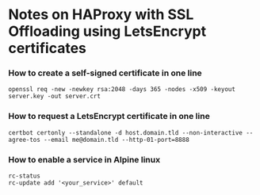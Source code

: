 # Notes on HAProxy with SSL Offloading using LetsEncrypt certificates

### How to create a self-signed certificate in one line
```
openssl req -new -newkey rsa:2048 -days 365 -nodes -x509 -keyout server.key -out server.crt
```


### How to request a LetsEncrypt certificate in one line
```
certbot certonly --standalone -d host.domain.tld --non-interactive --agree-tos --email me@domain.tld --http-01-port=8888
```


### How to enable a service in Alpine linux
```
rc-status
rc-update add '<your_service>' default
```

